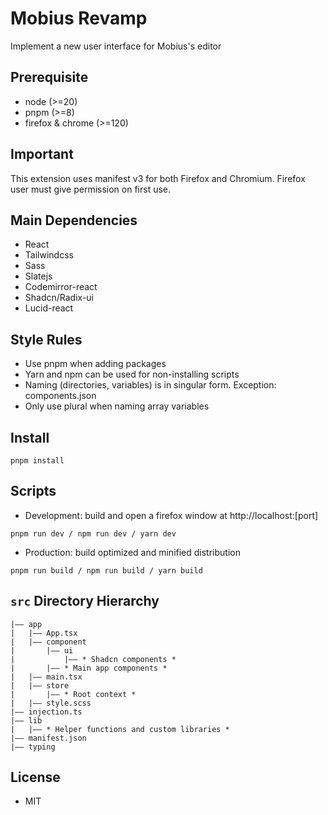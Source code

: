 # Mobius Revamp

Implement a new user interface for Mobius's editor

## Prerequisite

- node (>=20)
- pnpm (>=8)
- firefox & chrome (>=120)

## Important

This extension uses manifest v3 for both Firefox and Chromium. Firefox user must give permission on first use.

## Main Dependencies

- React
- Tailwindcss
- Sass
- Slatejs
- Codemirror-react
- Shadcn/Radix-ui
- Lucid-react

## Style Rules

- Use pnpm when adding packages
- Yarn and npm can be used for non-installing scripts
- Naming (directories, variables) is in singular form. Exception: components.json
- Only use plural when naming array variables

## Install

```
pnpm install
```

## Scripts

- Development: build and open a firefox window at http://localhost:[port]

```
pnpm run dev / npm run dev / yarn dev
```

- Production: build optimized and minified distribution

```
pnpm run build / npm run build / yarn build
```

## `src` Directory Hierarchy

```
|—— app
|   |—— App.tsx
|   |—— component
|       |—— ui
|           |—— * Shadcn components *
|       |—— * Main app components *
|   |—— main.tsx
|   |—— store
|       |—— * Root context *
|   |—— style.scss
|—— injection.ts
|—— lib
|   |—— * Helper functions and custom libraries *
|—— manifest.json
|—— typing
```

## License

- MIT
